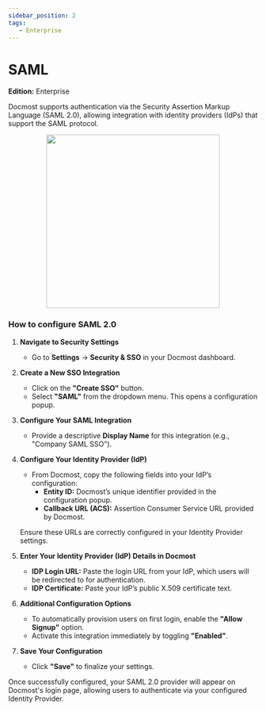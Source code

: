 ```yaml
---
sidebar_position: 2
tags:
   - Enterprise
---
```


# SAML

**Edition:** Enterprise

Docmost supports authentication via the Security Assertion Markup Language (SAML 2.0), allowing integration with identity providers (IdPs) that support the SAML protocol.
<p align="center">
<img src="/docs/img/saml-auth.png" width="350"/>
</p>

### How to configure SAML 2.0

1. **Navigate to Security Settings**
   - Go to **Settings** → **Security & SSO** in your Docmost dashboard.

2. **Create a New SSO Integration**
   - Click on the **"Create SSO"** button.
   - Select **"SAML"** from the dropdown menu. This opens a configuration popup.

3. **Configure Your SAML Integration**
   - Provide a descriptive **Display Name** for this integration (e.g., "Company SAML SSO").

4. **Configure Your Identity Provider (IdP)**
   - From Docmost, copy the following fields into your IdP’s configuration:
      - **Entity ID:** Docmost’s unique identifier provided in the configuration popup.
      - **Callback URL (ACS):** Assertion Consumer Service URL provided by Docmost.

   Ensure these URLs are correctly configured in your Identity Provider settings.

5. **Enter Your Identity Provider (IdP) Details in Docmost**
   - **IDP Login URL:** Paste the login URL from your IdP, which users will be redirected to for authentication.
   - **IDP Certificate:** Paste your IdP’s public X.509 certificate text.

6. **Additional Configuration Options**
   - To automatically provision users on first login, enable the **"Allow Signup"** option.
   - Activate this integration immediately by toggling **"Enabled"**.

7. **Save Your Configuration**
   - Click **"Save"** to finalize your settings.

Once successfully configured, your SAML 2.0 provider will appear on Docmost's login page, allowing users to authenticate via your configured Identity Provider.